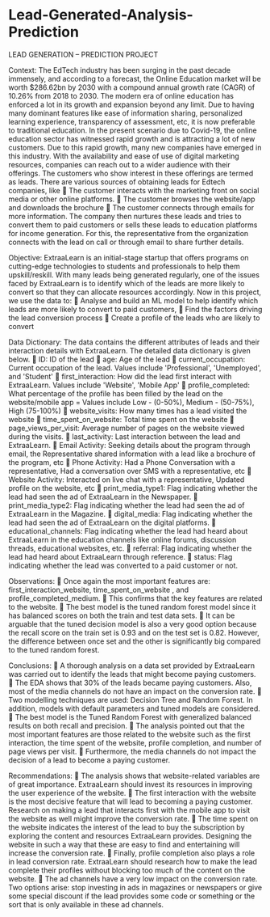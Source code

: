# Lead-Generated-Analysis-Prediction

LEAD GENERATION – PREDICTION PROJECT

Context:
The EdTech industry has been surging in the past decade immensely, and according to a forecast, the Online
Education market will be worth $286.62bn by 2030 with a compound annual growth rate (CAGR) of
10.26% from 2018 to 2030. The modern era of online education has enforced a lot in its growth and
expansion beyond any limit. Due to having many dominant features like ease of information sharing,
personalized learning experience, transparency of assessment, etc, it is now preferable to traditional
education.
In the present scenario due to Covid-19, the online education sector has witnessed rapid growth and is
attracting a lot of new customers. Due to this rapid growth, many new companies have emerged in this
industry. With the availability and ease of use of digital marketing resources, companies can reach out to a
wider audience with their offerings. The customers who show interest in these offerings are termed as leads.
There are various sources of obtaining leads for Edtech companies, like
 The customer interacts with the marketing front on social media or other online platforms.
 The customer browses the website/app and downloads the brochure
 The customer connects through emails for more information.
The company then nurtures these leads and tries to convert them to paid customers or sells these leads to
education platforms for income generation. For this, the representative from the organization connects with
the lead on call or through email to share further details.

Objective:
ExtraaLearn is an initial-stage startup that offers programs on cutting-edge technologies to students and
professionals to help them upskill/reskill. With many leads being generated regularly, one of the issues faced
by ExtraaLearn is to identify which of the leads are more likely to convert so that they can allocate resources
accordingly. Now in this project, we use the data to:
 Analyse and build an ML model to help identify which leads are more likely to convert to paid
customers,
 Find the factors driving the lead conversion process
 Create a profile of the leads who are likely to convert

Data Dictionary:
The data contains the different attributes of leads and their interaction details with ExtraaLearn. The detailed
data dictionary is given below.
 ID: ID of the lead
 age: Age of the lead
 current_occupation: Current occupation of the lead. Values include 'Professional', 'Unemployed', and
'Student'
 first_interaction: How did the lead first interact with ExtraaLearn. Values include 'Website', 'Mobile
App'
 profile_completed: What percentage of the profile has been filled by the lead on the website/mobile
app = Values include Low - (0-50%), Medium - (50-75%), High (75-100%)
 website_visits: How many times has a lead visited the website
 time_spent_on_website: Total time spent on the website
 page_views_per_visit: Average number of pages on the website viewed during the visits.
 last_activity: Last interaction between the lead and ExtraaLearn.
 Email Activity: Seeking details about the program through email, the Representative shared
information with a lead like a brochure of the program, etc
 Phone Activity: Had a Phone Conversation with a representative, Had a conversation over
SMS with a representative, etc
 Website Activity: Interacted on live chat with a representative, Updated profile on the
website, etc
 print_media_type1: Flag indicating whether the lead had seen the ad of ExtraaLearn in the
Newspaper.
 print_media_type2: Flag indicating whether the lead had seen the ad of ExtraaLearn in the Magazine.
 digital_media: Flag indicating whether the lead had seen the ad of ExtraaLearn on the digital
platforms.
 educational_channels: Flag indicating whether the lead had heard about ExtraaLearn in the education
channels like online forums, discussion threads, educational websites, etc.
 referral: Flag indicating whether the lead had heard about ExtraaLearn through reference.
 status: Flag indicating whether the lead was converted to a paid customer or not.

Observations:
 Once again the most important features are: first_interaction_website, time_spent_on_website ,
and profile_completed_medium.
 This confirms that the key features are related to the website.
 The best model is the tuned random forest model since it has balanced scores on both the train and
test data sets.
 It can be arguable that the tuned decision model is also a very good option because the recall score
on the train set is 0.93 and on the test set is 0.82. However, the difference between once set and the
other is significantly big compared to the tuned random forest.

Conclusions:
 A thorough analysis on a data set provided by ExtraaLearn was carried out to identify the leads that
might become paying customers.
 The EDA shows that 30% of the leads became paying customers. Also, most of the media channels
do not have an impact on the conversion rate.
 Two modelling techniques are used: Decision Tree and Random Forest. In addition, models with
default parameters and tuned models are considered.
 The best model is the Tuned Random Forest with generalized balanced results on both recall and
precision.
 The analysis pointed out that the most important features are those related to the website such as the
first interaction, the time spent of the website, profile completion, and number of page views per
visit.
 Furthermore, the media channels do not impact the decision of a lead to become a paying customer.

Recommendations:
 The analysis shows that website-related variables are of great importance. ExtraaLearn should invest
its resources in improving the user experience of the website.
 The first interaction with the website is the most decisive feature that will lead to becoming a paying
customer. Research on making a lead that interacts first with the mobile app to visit the website as
well might improve the conversion rate.
 The time spent on the website indicates the interest of the lead to buy the subscription by exploring
the content and resources ExtraaLearn provides. Designing the website in such a way that these are
easy to find and entertaining will increase the conversion rate.
 Finally, profile completion also plays a role in lead conversion rate. ExtraaLearn should research
how to make the lead complete their profiles without blocking too much of the content on the
website.
 The ad channels have a very low impact on the conversion rate. Two options arise: stop investing in
ads in magazines or newspapers or give some special discount if the lead provides some code or
something or the sort that is only available in these ad channels.
